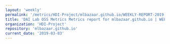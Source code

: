 ```yaml
---
layout: 'weekly'
permalink: '/metrics/HDI-Project/mlbazaar.github.io/WEEKLY-REPORT-2019-03-03'
title: 'DAI Lab OSS Metrics Metrics report for mlbazaar.github.io | WEEKLY-REPORT-2019-03-03'
organization: 'HDI-Project'
repository: 'mlbazaar.github.io'
current_date: '2019-03-03'
---
```

